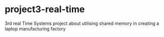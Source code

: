 # project3-real-time
3rd real Time Systems project about utilising shared memory in creating a laptop manufacturing factory

